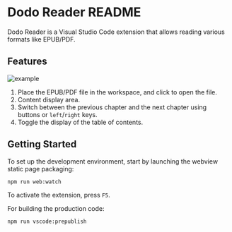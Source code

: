 # Dodo Reader README

Dodo Reader is a Visual Studio Code extension that allows reading various formats like EPUB/PDF.

## Features

![example](https://res.vekun.com/uploads/1-1691948958974.png)

1. Place the EPUB/PDF file in the workspace, and click to open the file.
2. Content display area.
3. Switch between the previous chapter and the next chapter using buttons or `left`/`right` keys.
4. Toggle the display of the table of contents.

## Getting Started

To set up the development environment, start by launching the webview static page packaging:

```sh
npm run web:watch
```

To activate the extension, press `F5`.

For building the production code:

```sh
npm run vscode:prepublish
```

